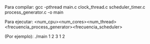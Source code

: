 Para compilar:
gcc -pthread main.c clock_thread.c scheduler_timer.c process_generator.c -o main

Para ejecutar:
<num_cpu><num_cores><num_thread><frecuencia_process_generator><frecuencia_scheduler>

(Por ejemplo):
./main 1 2 3 1 2
